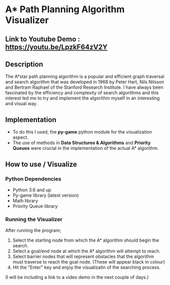 # A* Path Planning Algorithm Visualizer
## Link to Youtube Demo : https://youtu.be/LpzkF64zV2Y
## Description
The A*star path planning algorithm is a popular and efficient graph traversal and search algorithm that was developed in 1968 by Peter Hart, Nils Nilsson and Bertram Raphael of the Stanford Research Institute.
I have always been fascinated by the efficiency and complexity of search algorithms and this interest led me to try and implement the algorithm myself in an interesting and visual way.
## Implementation
* To do this I used, the **py-game** python module for the visualization aspect.
* The use of methods in **Data Structures & Algorithms** and **Priority Queues** were crucial in the implementation of the actual A* algorithm.
## How to use / Visualize
### Python Dependencies
* Python 3.6 and up
* Py-game library (latest version)
* Math library
* Priority Queue library
### Running the Visualizer
After running the program;
1. Select the starting node from which the A* algorithm should begin the search.
2. Select a goal/end node at which the A* algorithm will attempt to reach.
3. Select barrier nodes that will represent obstacles that the algorithm must traverse to reach the goal node. (These will appear black in colour)
4. Hit the "Enter" key and enjoy the visualizatin of the searching process.

(I will be including a link to a video demo in the next couple of days.)
